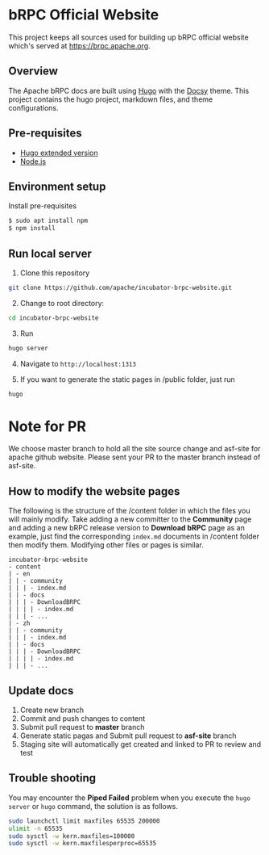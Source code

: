 # bRPC Official Website
 
This project keeps all sources used for building up bRPC official website which's served at https://brpc.apache.org.

## Overview

The Apache bRPC docs are built using [Hugo](https://gohugo.io/) with the [Docsy](https://docsy.dev) theme.
This project contains the hugo project, markdown files, and theme configurations.

## Pre-requisites

- [Hugo extended version](https://gohugo.io/getting-started/installing)
- [Node.js](https://nodejs.org/en/)

## Environment setup

Install pre-requisites
```sh
$ sudo apt install npm
$ npm install
```

## Run local server


1. Clone this repository
```sh
git clone https://github.com/apache/incubator-brpc-website.git
```
2. Change to root directory: 
```sh
cd incubator-brpc-website
```
3. Run 
```sh
hugo server
```
4. Navigate to `http://localhost:1313`

5. If you want to generate the static pages in /public folder, just run
```sh
hugo
```

# Note for PR

We choose master branch to hold all the site source change and asf-site for apache github website.
Please sent your PR to the master branch instead of asf-site.

## How to modify the website pages

The following is the structure of the /content folder in which the files you will mainly modify. Take adding a new committer to the **Community** page and adding a new bRPC release version to **Download bRPC** page as an example, just find the corresponding `index.md` documents in /content folder then modify them. Modifying other files or pages is similar.

```
incubator-brpc-website
- content
| - en
| | - community
| | | - index.md
| | - docs
| | | - DownloadBRPC
| | | | - index.md
| | | - ...
| - zh
| | - community
| | | - index.md
| | - docs
| | | - DownloadBRPC
| | | | - index.md
| | | - ...
```

## Update docs
1. Create new branch
2. Commit and push changes to content
3. Submit pull request to **master** branch
4. Generate static pagas and Submit pull request to **asf-site** branch
5. Staging site will automatically get created and linked to PR to review and test

## Trouble shooting

You may encounter the **Piped Failed** problem when you execute the `hugo server` or `hugo` command, the solution is as follows.
``` sh
sudo launchctl limit maxfiles 65535 200000
ulimit -n 65535
sudo sysctl -w kern.maxfiles=100000
sudo sysctl -w kern.maxfilesperproc=65535
```
